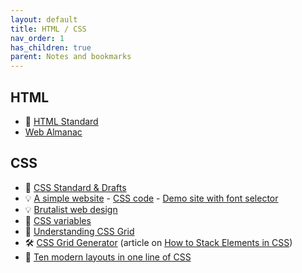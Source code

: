 ```yaml
---
layout: default
title: HTML / CSS
nav_order: 1
has_children: true
parent: Notes and bookmarks
---
```


## HTML
+ :notebook_with_decorative_cover: [HTML Standard](https://html.spec.whatwg.org/multipage/)
+ [Web Almanac](https://almanac.httparchive.org/)

## CSS
+ :notebook_with_decorative_cover: [CSS Standard & Drafts](https://www.w3.org/Style/CSS/)
+ :bulb: [A simple website](https://blog.koley.in/baserock/) - [CSS code](https://gist.github.com/hvianna/eaa782ca66c768c3fc90bb21d33c75cc) - [Demo site with font selector](https://hvianna.github.io/simple/)
+ :bulb: [Brutalist web design](https://brutalist-web.design/)
+ :open_book: [CSS variables](https://developer.mozilla.org/en-US/docs/Web/CSS/Using_CSS_variables)
+ :open_book: [Understanding CSS Grid](https://www.smashingmagazine.com/2020/01/understanding-css-grid-container/)
+ :hammer_and_wrench: [CSS Grid Generator](https://cssgrid-generator.netlify.com/) (article on [How to Stack Elements in CSS](https://css-tricks.com/how-to-stack-elements-in-css/))
+ :mega: [Ten modern layouts in one line of CSS](https://web.dev/one-line-layouts/)